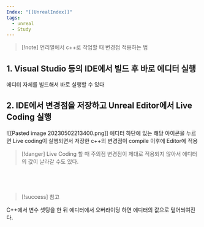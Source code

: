 ```yaml
---
Index: "[[UnrealIndex]]"
tags:
  - unreal
  - Study
---
```


> [!note] 언리얼에서 c++로 작업할 때 변경점 적용하는 법

## 1. Visual Studio 등의 IDE에서 빌드 후 바로 에디터 실행
에디터 자체를 빌드해서 바로 실행할 수 있다

## 2. IDE에서 변경점을 저장하고 Unreal Editor에서 Live Coding 실행
![[Pasted image 20230502213400.png]]
에디터 하단에 있는 해당 아이콘을 누르면 Live coding이 실행되면서 
저장한 c++의 변경점이 compile 이후에 Editor에 적용

> [!danger] Live Coding 할 때 주의점
> 변경점이 제대로 적용되지 않아서 에디터의 값이 날라갈 수도 있다.


   
   
---
> [!success] 참고

C++에서 변수 셋팅을 한 뒤 에디터에서 오버라이딩 하면 에디터의 값으로 덮어씌여진다.